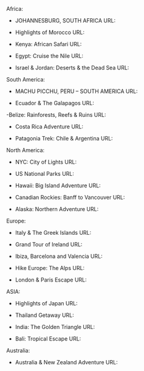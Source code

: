 Africa:
 - JOHANNESBURG, SOUTH AFRICA
    URL: 

 - Highlights of Morocco
    URL:

- Kenya: African Safari
    URL:

- Egypt: Cruise the Nile
    URL:

- Israel & Jordan: Deserts & the Dead Sea
    URL:


South America:

- MACHU PICCHU, PERU – SOUTH AMERICA
    URL:

- Ecuador & The Galapagos
    URL:

-Belize: Rainforests, Reefs & Ruins
    URL:

- Costa Rica Adventure
    URL:

- Patagonia Trek: Chile & Argentina
    URL:


North America:
- NYC: City of Lights
    URL:

- US National Parks
    URL:

- Hawaii: Big Island Adventure
    URL:

- Canadian Rockies: Banff to Vancouver
    URL:

- Alaska: Northern Adventure
    URL:


Europe:

- Italy & The Greek Islands
    URL:

- Grand Tour of Ireland
    URL:

- Ibiza, Barcelona and Valencia
    URL:

- Hike Europe: The Alps
    URL:

- London & Paris Escape
    URL:

ASIA:

- Highlights of Japan
    URL:

- Thailand Getaway
    URL:

- India: The Golden Triangle
    URL:

- Bali: Tropical Escape
    URL:


Australia:

- Australia & New Zealand Adventure
    URL: 





